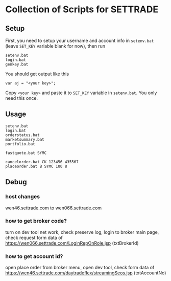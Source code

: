 # Collection of Scripts for SETTRADE

## Setup
First, you need to setup your username and account info in `setenv.bat` (leave `SET_KEY` variable blank for now), then run
```
setenv.bat
login.bat
genkey.bat
```
You should get output like this
```
var aj = "<your key>";
```
Copy `<your key>` and paste it to `SET_KEY` variable in `setenv.bat`. You only need this once.

## Usage
```
setenv.bat
login.bat
orderstatus.bat
marketsummary.bat
portfolio.bat

fastquote.bat SYMC

cancelorder.bat CK 123456 435567
placeorder.bat B SYMC 100 8
```

## Debug
### host changes
wen46.settrade.com to wen066.settrade.com
### how to get broker code?
turn on dev tool net work, check preserve log, login to broker main page, check request form data of https://wen066.settrade.com/LoginRepOnRole.jsp (txtBrokerId)
### how to get account id?
open place order from broker menu, open dev tool, check form data of https://wen46.settrade.com/daytradeflex/streamingSeos.jsp (txtAccountNo)